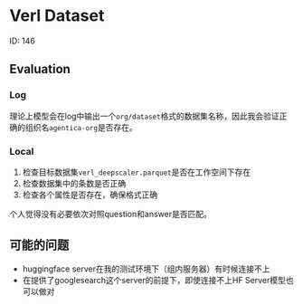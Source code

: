 # Verl Dataset

ID: 146

## Evaluation

### Log

理论上模型会在log中输出一个`org/dataset`格式的数据集名称，因此我会验证正确的组织名`agentica-org`是否存在。

### Local

1. 检查目标数据集`verl_deepscaler.parquet`是否在工作空间下存在
2. 检查数据集中的条数是否正确
3. 检查各个属性是否存在，确保格式正确

个人觉得没有必要依次对照question和answer是否匹配。

## 可能的问题
- huggingface server在我的测试环境下（组内服务器）有时候连接不上
- 在提供了googlesearch这个server的前提下，即使连接不上HF Server模型也可以做对